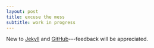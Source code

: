 ```yaml
---
layout: post
title: excuse the mess
subtitle: work in progress
---
```


New to [Jekyll](http://jekyllrb.com) and [GitHub](http://github.com)---feedback will be appreciated.
